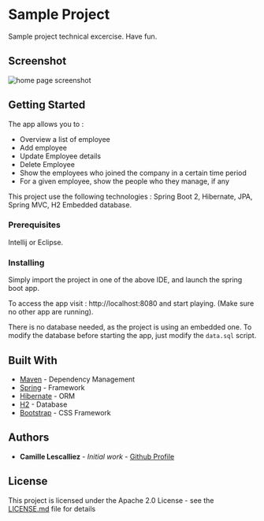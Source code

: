 ﻿
# Sample Project

Sample project technical excercise. Have fun.

## Screenshot
![home page screenshot](https://i.ibb.co/8bbCX9Q/e6-D6-Pj-PJEX.png)


## Getting Started

The app allows you to : 

 - Overview a list of employee
 - Add employee
 - Update Employee details
 - Delete Employee
 - Show the employees who joined the company in a certain time period
 - For a given employee, show the people who they manage, if any



This project use the following technologies : 
Spring Boot 2, Hibernate, JPA, Spring MVC, H2 Embedded database.

### Prerequisites

Intellij or Eclipse.

### Installing

Simply import the project in one of the above IDE, and launch the spring boot app.

To access the app visit : http://localhost:8080 and start playing. (Make sure no other app are running).

There is no database needed, as the project is using an embedded one. To modify the database before starting the app, just modify the `data.sql` script.

## Built With

* [Maven](https://maven.apache.org/) - Dependency Management
* [Spring](https://spring.io/) - Framework
* [Hibernate](https://hibernate.org/) - ORM
* [H2](https://www.h2database.com/html/main.html) - Database
* [Bootstrap](https://getbootstrap.com/) - CSS Framework

## Authors

* **Camille Lescalliez** - *Initial work* - [Github Profile](https://github.com/Sebajun)

## License

This project is licensed under the Apache 2.0 License - see the [LICENSE.md](LICENSE.md) file for details